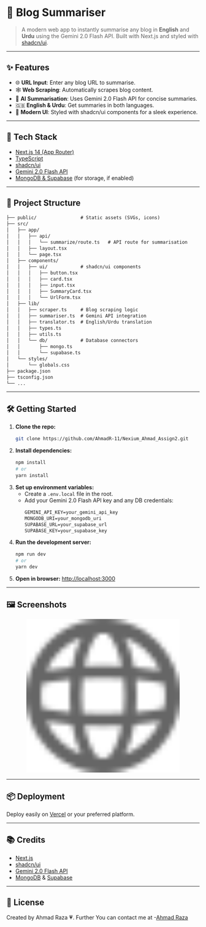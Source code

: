 
# 📰 Blog Summariser

>A modern web app to instantly summarise any blog in **English** and **Urdu** using the Gemini 2.0 Flash API. Built with Next.js and styled with [shadcn/ui](https://ui.shadcn.com/).

---

## ✨ Features

- 🌐 **URL Input**: Enter any blog URL to summarise.
- 🕸️ **Web Scraping**: Automatically scrapes blog content.
- 🤖 **AI Summarisation**: Uses Gemini 2.0 Flash API for concise summaries.
- 🇬🇧 **English & Urdu**: Get summaries in both languages.
- 🎨 **Modern UI**: Styled with shadcn/ui components for a sleek experience.

---

## 🚀 Tech Stack

- [Next.js 14 (App Router)](https://nextjs.org/)
- [TypeScript](https://www.typescriptlang.org/)
- [shadcn/ui](https://ui.shadcn.com/)
- [Gemini 2.0 Flash API](https://ai.google.dev/gemini-api/docs)
- [MongoDB & Supabase](https://www.mongodb.com/) (for storage, if enabled)

---

## 📁 Project Structure

```
├── public/                # Static assets (SVGs, icons)
├── src/
│   ├── app/
│   │   ├── api/
│   │   │   └── summarize/route.ts   # API route for summarisation
│   │   ├── layout.tsx
│   │   └── page.tsx
│   ├── components/
│   │   ├── ui/            # shadcn/ui components
│   │   │   ├── button.tsx
│   │   │   ├── card.tsx
│   │   │   ├── input.tsx
│   │   │   ├── SummaryCard.tsx
│   │   │   └── UrlForm.tsx
│   ├── lib/
│   │   ├── scraper.ts     # Blog scraping logic
│   │   ├── summariser.ts  # Gemini API integration
│   │   ├── translator.ts  # English/Urdu translation
│   │   ├── types.ts
│   │   ├── utils.ts
│   │   └── db/            # Database connectors
│   │       ├── mongo.ts
│   │       └── supabase.ts
│   └── styles/
│       └── globals.css
├── package.json
├── tsconfig.json
└── ...
```

---

## 🛠️ Getting Started

1. **Clone the repo:**
   ```bash
   git clone https://github.com/AhmadR-11/Nexium_Ahmad_Assign2.git
   ```
2. **Install dependencies:**
   ```bash
   npm install
   # or
   yarn install
   ```
3. **Set up environment variables:**
   - Create a `.env.local` file in the root.
   - Add your Gemini 2.0 Flash API key and any DB credentials:
     ```env
     GEMINI_API_KEY=your_gemini_api_key
     MONGODB_URI=your_mongodb_uri
     SUPABASE_URL=your_supabase_url
     SUPABASE_KEY=your_supabase_key
     ```
4. **Run the development server:**
   ```bash
   npm run dev
   # or
   yarn dev
   ```
5. **Open in browser:**
   [http://localhost:3000](http://localhost:3000)

---

## 🖼️ Screenshots

<p align="center">
  <img src="public/globe.svg" alt="Blog Summariser UI" width="400"/>
</p>

---

## 📦 Deployment

Deploy easily on [Vercel](https://vercel.com/) or your preferred platform.

---

## 📚 Credits

- [Next.js](https://nextjs.org/)
- [shadcn/ui](https://ui.shadcn.com/)
- [Gemini 2.0 Flash API](https://ai.google.dev/gemini-api/docs)
- [MongoDB](https://www.mongodb.com/) & [Supabase](https://supabase.com/)

---

## 📝 License

Created by Ahmad Raza 💗. Further You can contact me at -[Ahmad Raza](https://my-portfolio-omega-one-60.vercel.app/)